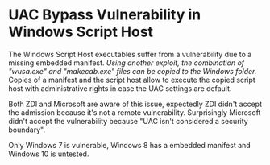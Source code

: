 

# UAC Bypass Vulnerability in Windows Script Host

The Windows Script Host executables suffer from a vulnerability due to a missing embedded manifest. _Using another exploit, the combination of "wusa.exe" and "makecab.exe" files can be copied to the Windows folder._ Copies of a manifest and the script host allow to execute the copied script host with administrative rights in case the UAC settings are default. 

Both ZDI and Microsoft are aware of this issue, expectedly ZDI didn't accept the admission because it's not a remote vulnerability. Surprisingly Microsoft didn't accept the vulnerability because "UAC isn't considered a security boundary".

Only Windows 7 is vulnerable, Windows 8 has a embedded manifest and Windows 10 is untested.
